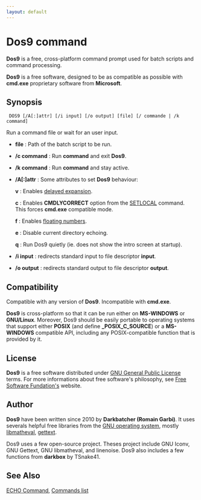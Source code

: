 ```yaml
---
layout: default
---
```

# Dos9 command #

**Dos9** is a free, cross-platform command prompt used for batch scripts and 
command processing.

**Dos9** is a free software, designed to be as compatible as possible with 
**cmd.exe** proprietary software from **Microsoft**.

## Synopsis ##

     DOS9 [/A[:]attr] [/i input] [/o output] [file] [/ commande | /k command]

Run a command file or wait for an user input.

* **file** : Path of the batch script to be run.

* **/c command** : Run **command** and exit **Dos9**.

* **/k command** : Run **command** and stay active.

* **/A\[:\]attr** : Some attributes to set **Dos9** behaviour:

    **v** : Enables [delayed expansion](spec/var).

    **c** : Enables **CMDLYCORRECT** option from the [SETLOCAL](setlocal) 
    command. This forces **cmd.exe** compatible mode.

    **f** : Enables [floating numbers](spec/exp).

    **e** : Disable current directory echoing.

    **q** : Run Dos9 quietly \(ie. does not show the intro screen at 
    startup\).

* **/i input** : redirects standard input to file descriptor **input**.

* **/o output** : redirects standard output to file descriptor **output**.

## Compatibility ##

Compatible with any version of **Dos9**. Incompatible with **cmd.exe**.

**Dos9** is cross-platform so that it can be run either on **MS-WINDOWS** or 
**GNU/Linux**. Moreover, Dos9 should be easily portable to operating systems 
that support either **POSIX** \(and define **\_POSIX\_C\_SOURCE**\) or a 
**MS-WINDOWS** compatible API, including any POSIX-compatible function that is 
provided by it.

## License ##

**Dos9** is a free software distributed under [GNU General Public 
License](http://www.gnu.org/licenses/gpl.html) terms. For more informations 
about free software's philosophy, see [Free Software 
Fundation's](http://www.fsf.org) website.

## Author ##

**Dos9** have been written since 2010 by **Darkbatcher \(Romain Garbi\)**. It 
uses severals helpful free libraries from the [GNU operating 
system](http://www.gnu.org/), mostly 
[libmatheval](http://www.gnu.org/software/libmatheval/), 
[gettext](https://www.gnu.org/software/gettext/).

Dos9 uses a few open-source project. Theses project include GNU Iconv, GNU 
Gettext, GNU libmatheval, and linenoise. Dos9 also includes a few functions 
from **darkbox** by TSnake41.

## See Also ##

[ECHO Command](echo), [Commands list](commands) 

